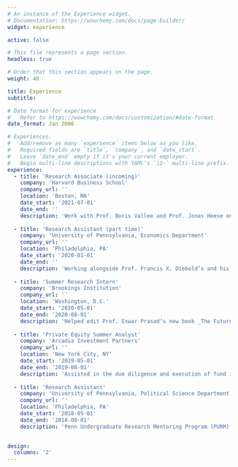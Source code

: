 ```yaml
---
# An instance of the Experience widget.
# Documentation: https://wowchemy.com/docs/page-builder/
widget: experience

active: false

# This file represents a page section.
headless: true

# Order that this section appears on the page.
weight: 40

title: Experience
subtitle:

# Date format for experience
#   Refer to https://wowchemy.com/docs/customization/#date-format
date_format: Jan 2006

# Experiences.
#   Add/remove as many `experience` items below as you like.
#   Required fields are `title`, `company`, and `date_start`.
#   Leave `date_end` empty if it's your current employer.
#   Begin multi-line descriptions with YAML's `|2-` multi-line prefix.
experience:
  - title: 'Research Associate (incoming)'
    company: 'Harvard Business School'
    company_url: ''
    location: 'Boston, MA'
    date_start: '2021-07-01'
    date_end: ''
    description: 'Work with Prof. Boris Vallee and Prof. Jonas Heese on topics about financial institutions, financial innovation, and regulatory enforcement with the Securities and Exchange Commission'
    
  - title: 'Research Assistant (part time)'
    company: 'University of Pennsylvania, Economics Department'
    company_url: ''
    location: 'Philadelphia, PA'
    date_start: '2020-01-01'
    date_end: ''
    description: 'Working alongside Prof. Francis X. Diebold’s and his graduate students on various predictive modeling projects on climate change, the macroeconomy, financial markets, and the interface'
    
  - title: 'Summer Research Intern'
    company: 'Brookings Institution'
    company_url: ''
    location: 'Washington, D.C.'
    date_start: '2020-05-01'
    date_end: '2020-08-01'
    description: 'Helped edit Prof. Eswar Prasad’s new book _The Future of Money: How the Digital Revolution is Transforming Currencies and Finance_ and prepared presentations on China’s monetary policy standing'
    
  - title: 'Private Equity Summer Analyst'
    company: 'Arcadia Investment Partners'
    company_url: ''
    location: 'New York City, NY'
    date_start: '2019-05-01'
    date_end: '2019-08-01'
    description: 'Assisted in the due diligence and execution of fund investments, conducted primary industry research, and built complex financial models'  
    
  - title: 'Research Assistant'
    company: 'University of Pennsylvania, Political Science Department'
    company_url: ''
    location: 'Philadelphia, PA'
    date_start: '2018-05-01'
    date_end: '2018-08-01'
    description: 'Penn Undergraduate Research Mentoring Program (PURM) with Prof. Yue Hou: studied telecom firms’ innovative capacities with a case study of Huawei, sourced and cleaned 5 databases, and ran regression analysis on firms’ patent numbers' 
    

design:
  columns: '2'
---
```

